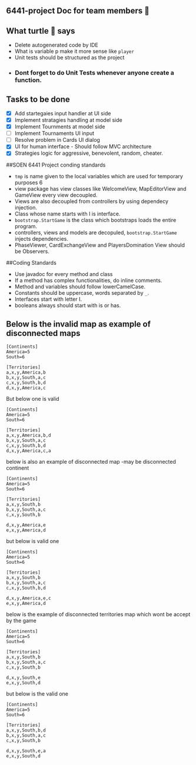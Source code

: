 ## 6441-project Doc for team members :two_men_holding_hands:

## What turtle :turtle: says 
 - Delete autogenerated code by IDE
 - What is variable p make it more sense like `player`
 - Unit tests should be structured as the project
 - ### Dont forget to do Unit Tests whenever anyone create a function. 


## Tasks to be done

- [x] Add startegaies input handler at UI side
- [x] Implement stratagies handling at model side
- [x] Implement Tournments at model side
- [ ] Implement Tournaments UI input 
- [ ] Resolve problem in Cards UI dialog
- [x] UI for human interface - Should follow MVC architecture
- [x] Strategies logic for aggressive, benevolent, random, cheater.

##SOEN 6441 Project conding standards

* `tmp` is name given to the local variables which are used for temporary purposes 6
* view package has view classes like WelcomeView, MapEditorView and GameView every view decoupled.
* Views are also decoupled from controllers by using dependecy injection.
* Class whose name starts with I is interface.
* `bootstrap.StartGame` is the class which bootstraps loads the entire program.
* controllers, views and models are decopuled, `bootstrap.StartGame` injects dependencies. 
* PhaseViewer, CardExchangeView and PlayersDomination View should be Observers.


##Coding Standards

* Use javadoc for every method and class
* If a method has complex functionalities, do inline comments.
* Method and variables should follow lowerCamelCase.
* Constants should be uppercase, words separated by `_`.
* Interfaces start with letter I. 
* booleans always should start with is or has.

## Below is the invalid map as example of disconnected maps

```
[Continents]
America=5
South=6

[Territories]
a,x,y,America,b
b,x,y,South,a,c
c,x,y,South,b,d
d,x,y,America,c
```
 But below one is valid
 
 ```
[Continents]
America=5
South=6

[Territories]
a,x,y,America,b,d
b,x,y,South,a,c
c,x,y,South,b,d
d,x,y,America,c,a
```
below is also an example of disconnected map -may be disconnected continent 

```
[Continents]
America=5
South=6

[Territories]
a,x,y,South,b
b,x,y,South,a,c
c,x,y,South,b

d,x,y,America,e
e,x,y,America,d
```

but below is valid one
```
[Continents]
America=5
South=6

[Territories]
a,x,y,South,b
b,x,y,South,a,c
c,x,y,South,b,d

d,x,y,America,e,c
e,x,y,America,d
```
below is the example of disconnected territories map which wont be accept by the game

```
[Continents]
America=5
South=6

[Territories]
a,x,y,South,b
b,x,y,South,a,c
c,x,y,South,b

d,x,y,South,e
e,x,y,South,d
```

but below is the valid one

```
[Continents]
America=5
South=6

[Territories]
a,x,y,South,b,d
b,x,y,South,a,c
c,x,y,South,b

d,x,y,South,e,a
e,x,y,South,d
```
